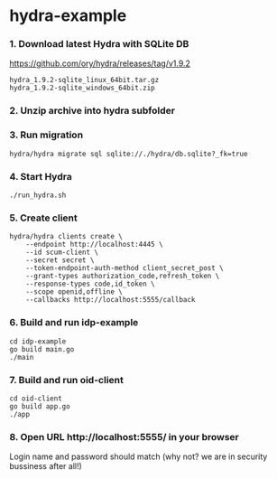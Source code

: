 # hydra-example

### 1. Download latest Hydra with SQLite DB

https://github.com/ory/hydra/releases/tag/v1.9.2

~~~~
hydra_1.9.2-sqlite_linux_64bit.tar.gz
hydra_1.9.2-sqlite_windows_64bit.zip
~~~~

### 2. Unzip archive into hydra subfolder


### 3. Run migration

~~~~
hydra/hydra migrate sql sqlite://./hydra/db.sqlite?_fk=true
~~~~

### 4. Start Hydra

~~~~
./run_hydra.sh
~~~~

### 5. Create client

~~~~
hydra/hydra clients create \
    --endpoint http://localhost:4445 \
    --id scum-client \
    --secret secret \
    --token-endpoint-auth-method client_secret_post \
    --grant-types authorization_code,refresh_token \
    --response-types code,id_token \
    --scope openid,offline \
    --callbacks http://localhost:5555/callback
~~~~

### 6. Build and run idp-example 

~~~~
cd idp-example
go build main.go
./main 
~~~~

### 7. Build and run oid-client 

~~~~
cd oid-client
go build app.go
./app 
~~~~

### 8. Open URL http://localhost:5555/ in your browser

Login name and password should match (why not? we are in security bussiness after all!)
